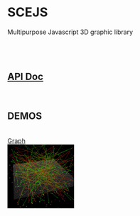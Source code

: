 SCEJS
============

Multipurpose Javascript 3D graphic library<br />
<br />
<br />
<br />
<h2><a href="https://rawgit.com/stormcolor/SCEJS/master/APIdoc/APIdoc/SCEJS.html">API Doc</a></h2>
<br />

<h2>DEMOS</h2>
<br />
		<a href="http://stormcolour.appspot.com/js/SCEJS/SCEJS/demos/graph/index.html">Graph</a><br />
		<a href="http://stormcolour.appspot.com/js/SCEJS/SCEJS/demos/graph/index.html"><img src="demos/graph/capture.jpg" style="width:150px"/></a> <br />
 

<br />



<br />
<br />
